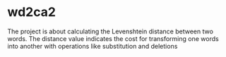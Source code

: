 # wd2ca2
The project is about calculating the Levenshtein distance between two words. The distance value indicates the cost for transforming one words into another with operations like substitution and deletions
 
